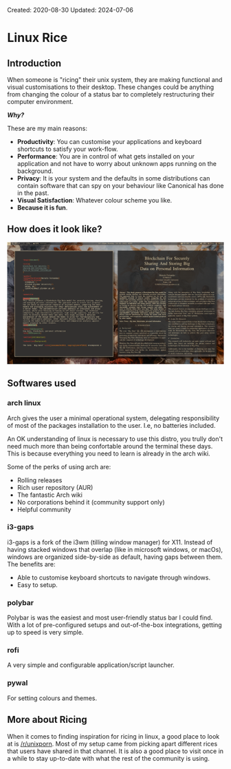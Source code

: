 Created: 2020-08-30
Updated: 2024-07-06

# Linux Rice

## Introduction

When someone is "ricing" their unix system, they are making functional and
visual customisations to their desktop. These changes could be anything from
changing the colour of a status bar to completely restructuring their computer
environment.

_**Why?**_

These are my main reasons:

- **Productivity**: You can customise your applications and keyboard shortcuts
  to satisfy your work-flow.
- **Performance**: You are in control of what gets installed on your
  application and not have to worry about unknown apps running on the
  background.
- **Privacy**: It is your system and the defaults in some distributions
  can contain software that can spy on your behaviour like Canonical has done
  in the past.
- **Visual Satisfaction**: Whatever colour scheme you like.
- **Because it is fun**.

## How does it look like?

![dark_theme](dark_theme.png)

## Softwares used

### arch linux

Arch gives the user a minimal operational system, delegating responsibility of
most of the packages installation to the user. I.e, no batteries included.

An OK understanding of linux is necessary to use this distro, you trully don't
need much more than being confortable around the terminal these days. This is
because everything you need to learn is already in the arch wiki.

Some of the perks of using arch are:

- Rolling releases
- Rich user repository (AUR)
- The fantastic Arch wiki
- No corporations behind it (community support only)
- Helpful community

### i3-gaps

i3-gaps is a fork of the i3wm (tilling window manager) for X11. Instead of
having stacked windows that overlap (like in microsoft windows, or macOs),
windows are organized side-by-side as default, having gaps between them.
The benefits are:

- Able to customise keyboard shortcuts to navigate through windows.
- Easy to setup.

### polybar

Polybar is was the easiest and most user-friendly status bar I could find. With
a lot of pre-configured setups and out-of-the-box integrations, getting up to
speed is very simple.

### rofi

A very simple and configurable application/script launcher.

### pywal

For setting colours and themes.

## More about Ricing

When it comes to finding inspiration for ricing in linux, a good place to look
at is [/r/unixporn](https://www.reddit.com/r/unixporn/). Most of my setup came
from picking apart different rices that users have shared in that channel. It
is also a good place to visit once in a while to stay up-to-date with what the
rest of the community is using.
